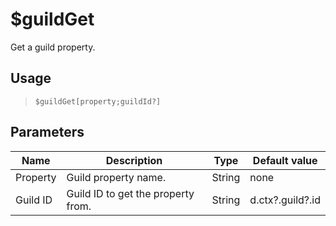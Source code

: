 # $guildGet
Get a guild property.
## Usage
> `$guildGet[property;guildId?]`
## Parameters
|   Name   |            Description             |  Type  |  Default value   |
|----------|------------------------------------|--------|------------------|
| Property | Guild property name.               | String | none             |
| Guild ID | Guild ID to get the property from. | String | d.ctx?.guild?.id |
